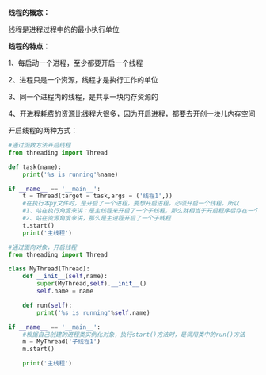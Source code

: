 **线程的概念：**

线程是进程过程中的的最小执行单位

**线程的特点：**

1、每启动一个进程，至少都要开启一个线程

2、进程只是一个资源，线程才是执行工作的单位

3、同一个进程内的线程，是共享一块内存资源的

4、开进程耗费的资源比线程大很多，因为开启进程，都要去开创一块儿内存空间



开启线程的两种方式：

```python
#通过函数方法开启线程
from threading import Thread

def task(name):
    print('%s is running'%name)

if __name__ == '__main__':
    t = Thread(target = task,args = ('线程1',))
    #在执行本py文件时，是开启了一个进程，要想开启进程，必须开启一个线程，所以
    #1、站在执行角度来讲：是主线程来开启了一个子线程，那么就相当于开启程序后存在一个进程，2个线程；
    #2、站在资源角度来讲，那么是主进程开启了一个子线程
    t.start()
    print('主线程')
```



```python
#通过面向对象，开启线程
from threading import Thread

class MyThread(Thread):
    def __init__(self,name):
        super(MyThread,self).__init__()
        self.name = name

    def run(self):
        print('%s is running'%self.name)

if __name__ == '__main__':
    #根据自己创建的进程类实例化对象，执行start()方法时，是调用类中的run()方法
    m = MyThread('子线程1')
    m.start()

    print('主线程')
```

